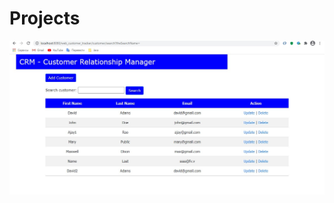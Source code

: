# Projects
![](https://github.com/Evgenij-Pavlenko/Projects/blob/main/screenshots/web_customer_tracker.jpg)
